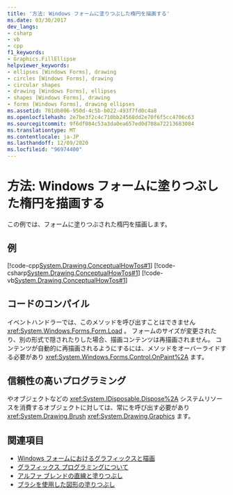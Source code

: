 ```yaml
---
title: '方法: Windows フォームに塗りつぶした楕円を描画する'
ms.date: 03/30/2017
dev_langs:
- csharp
- vb
- cpp
f1_keywords:
- Graphics.FillEllipse
helpviewer_keywords:
- ellipses [Windows Forms], drawing
- circles [Windows Forms], drawing
- circular shapes
- drawing [Windows Forms], ellipses
- shapes [Windows Forms], drawing
- forms [Windows Forms], drawing ellipses
ms.assetid: 781db806-950d-4c5b-b022-493f7fd0c4a8
ms.openlocfilehash: 2e7be3f2c4c710bb24568dd2e70f6f5cc4706c63
ms.sourcegitcommit: 9f6df084c53a3da0ea657ed0d708a72213683084
ms.translationtype: MT
ms.contentlocale: ja-JP
ms.lasthandoff: 12/09/2020
ms.locfileid: "96974400"
---
```

# <a name="how-to-draw-a-filled-ellipse-on-a-windows-form"></a>方法: Windows フォームに塗りつぶした楕円を描画する
この例では、フォームに塗りつぶされた楕円を描画します。  
  
## <a name="example"></a>例  
 [!code-cpp[System.Drawing.ConceptualHowTos#1](~/samples/snippets/cpp/VS_Snippets_Winforms/System.Drawing.ConceptualHowTos/cpp/form1.cpp#1)]
 [!code-csharp[System.Drawing.ConceptualHowTos#1](~/samples/snippets/csharp/VS_Snippets_Winforms/System.Drawing.ConceptualHowTos/CS/form1.cs#1)]
 [!code-vb[System.Drawing.ConceptualHowTos#1](~/samples/snippets/visualbasic/VS_Snippets_Winforms/System.Drawing.ConceptualHowTos/VB/form1.vb#1)]  
  
## <a name="compiling-the-code"></a>コードのコンパイル  
 イベントハンドラーでは、このメソッドを呼び出すことはできません <xref:System.Windows.Forms.Form.Load> 。 フォームのサイズが変更されたり、別の形式で隠されたりした場合、描画コンテンツは再描画されません。 コンテンツが自動的に再描画されるようにするには、メソッドをオーバーライドする必要があり <xref:System.Windows.Forms.Control.OnPaint%2A> ます。  
  
## <a name="robust-programming"></a>信頼性の高いプログラミング  
 やオブジェクトなどの <xref:System.IDisposable.Dispose%2A> システムリソースを消費するオブジェクトに対しては、常にを呼び出す必要があり <xref:System.Drawing.Brush> <xref:System.Drawing.Graphics> ます。  
  
## <a name="see-also"></a>関連項目

- [Windows フォームにおけるグラフィックスと描画](graphics-and-drawing-in-windows-forms.md)
- [グラフィックス プログラミングについて](getting-started-with-graphics-programming.md)
- [アルファ ブレンドの直線と塗りつぶし](alpha-blending-lines-and-fills.md)
- [ブラシを使用した図形の塗りつぶし](using-a-brush-to-fill-shapes.md)
